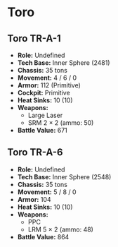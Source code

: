 # Toro
## Toro TR-A-1
- **Role:** Undefined
- **Tech Base:** Inner Sphere (2481)
- **Chassis:** 35 tons
- **Movement:** 4 / 6 / 0
- **Armor:** 112 (Primitive)
- **Cockpit:** Primitive
- **Heat Sinks:** 10 (10)
- **Weapons:**
  - Large Laser
  - SRM 2 × 2 (ammo: 50)
- **Battle Value:** 671

## Toro TR-A-6
- **Role:** Undefined
- **Tech Base:** Inner Sphere (2548)
- **Chassis:** 35 tons
- **Movement:** 5 / 8 / 0
- **Armor:** 104
- **Heat Sinks:** 10 (10)
- **Weapons:**
  - PPC
  - LRM 5 × 2 (ammo: 48)
- **Battle Value:** 864

